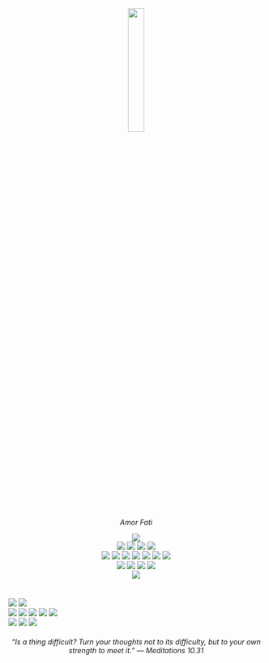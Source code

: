 <div align="center">
<img align="center" width=25% src="https://github.com/Light7734/Homepage/blob/main/signature.svg" />

<br/>
<br/>
  
<i>Amor Fati</i>
<br/>

<img src="https://img.shields.io/badge/OPEN SOURCE-white?style=for-the-badge&logo=githubsponsors&logoColor=e21a41" />

<div display="inline">
	<img src="https://img.shields.io/badge/ARCH-white?style=for-the-badge&logo=arch-linux&logoColor=e21a41" />
	<img src="https://img.shields.io/badge/GNOME-white?style=for-the-badge&logo=gnome&logoColor=e21a41" />
	<img src="https://img.shields.io/badge/XMONAD-white?style=for-the-badge&logo=haskell&logoColor=e21a41" />
	<img src="https://img.shields.io/badge/NEOVIM-white?style=for-the-badge&logo=neovim&logoColor=e21a41" />
</div>

<div display="inline">
	<img src="https://img.shields.io/badge/C%2B%2B-white?style=for-the-badge&logo=c%2B%2B&logoColor=e21a41" />
	<img src="https://img.shields.io/badge/RUST-white?style=for-the-badge&logo=rust&logoColor=e21a41" />
	<img src="https://img.shields.io/badge/TYPESCRIPT-white?style=for-the-badge&logo=typescript&logoColor=e21a41" />
	<img src="https://img.shields.io/badge/LUA-white?style=for-the-badge&logo=lua&logoColor=e21a41" />
	<img src="https://img.shields.io/badge/BASH-white?style=for-the-badge&logo=gnu-bash&logoColor=e21a41" />
	<img src="https://img.shields.io/badge/VULKAN-white?style=for-the-badge&logo=vulkan&logoColor=e21a41" />
	<img src="https://img.shields.io/badge/SVELTE-white?style=for-the-badge&logo=svelte&logoColor=e21a41" />
</div>

<div display="inline">
	<img src="https://img.shields.io/badge/BLENDER-white?style=for-the-badge&logo=blender&logoColor=e21a41" />
	<img src="https://img.shields.io/badge/KRITA-white?style=for-the-badge&logo=krita&logoColor=e21a41" />
	<img src="https://img.shields.io/badge/ASEPRITE-white?style=for-the-badge&logo=aseprite&logoColor=e21a41" />
	<img src="https://img.shields.io/badge/INKSCAPE-white?style=for-the-badge&logo=inkscape&logoColor=e21a41" />
</div>

<div display="inline">
	<img src="https://img.shields.io/badge/LMMS-white?style=for-the-badge&logo=lmms&logoColor=e21a41" />
</div>
</div>
<h1></h1>

<div display="inline">
  <a href="https://discord.gg/A4xBzcFM38"><img src="https://img.shields.io/badge/discord_community-white?style=for-the-badge&logo=discord&logoColor=e21a41" /></a>
  <a href="https://matrix.to/#/#hELL:matrix.org"><img src="https://img.shields.io/badge/matrix_community-white?style=for-the-badge&logo=matrix&logoColor=e21a41" /></a>
</div>

<div display="inline">
	<a href=" https://www.youtube.com/@light.7734"><img src="https://img.shields.io/badge/@light.7734-white?style=for-the-badge&logo=youtube&logoColor=e21a41" /></a>
	<a href="https://discord.com/users/300147502630305792"><img src="https://img.shields.io/badge/@light7734-white?style=for-the-badge&logo=discord&logoColor=e21a41" /></a>
	<a href="https://telegram.org"><img src="https://img.shields.io/badge/@light7734-white?style=for-the-badge&logo=telegram&logoColor=e21a41" /></a>
	<a href="https://x.com/light7734"><img src="https://img.shields.io/badge/@light7734-white?style=for-the-badge&logo=x&logoColor=e21a41" /></a>
	<a href="https://matrix.to/#/#hELL:matrix.org"><img src="https://img.shields.io/badge/@light7734:matrix.org-white?style=for-the-badge&logo=matrix&logoColor=e21a41" /></a>
</div>

<div display="inline">
	<a href="https://light7734.com/"><img src="https://img.shields.io/badge/PORTFOLIO: light7734.com -white?style=for-the-badge&logo=GIT&logoColor=e21a41" /></a>
	<a href="https://light7734.com/"><img src="https://img.shields.io/badge/ARTICLES: dazzle.light7734.com -white?style=for-the-badge&logo=GIT&logoColor=e21a41" /></a>
	<a href="https://git.light7734.com/light7734"><img src="https://img.shields.io/badge/PROJECTS: git.light7734.com -white?style=for-the-badge&logo=GIT&logoColor=e21a41" /></a>
</div>

<h6 align="center">
	“Is a thing difficult? Turn your thoughts not to its difficulty, but to your own strength to meet it.” — Meditations 10.31
</h6>
